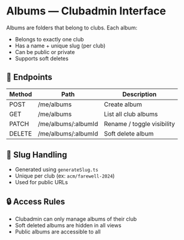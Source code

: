 # Albums — Clubadmin Interface

Albums are folders that belong to clubs. Each album:

-   Belongs to exactly one club
-   Has a name + unique slug (per club)
-   Can be public or private
-   Supports soft deletes

## 📌 Endpoints

| Method | Path                | Description                |
| ------ | ------------------- | -------------------------- |
| POST   | /me/albums          | Create album               |
| GET    | /me/albums          | List all club albums       |
| PATCH  | /me/albums/:albumId | Rename / toggle visibility |
| DELETE | /me/albums/:albumId | Soft delete album          |

## 🔄 Slug Handling

-   Generated using `generateSlug.ts`
-   Unique per club (ex: `acm/farewell-2024`)
-   Used for public URLs

## 🔒 Access Rules

-   Clubadmin can only manage albums of their club
-   Soft deleted albums are hidden in all views
-   Public albums are accessible to all
